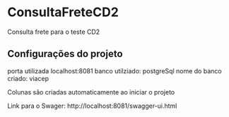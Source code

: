 # ConsultaFreteCD2
Consulta frete para o teste CD2

## Configurações do projeto
porta utilizada localhost:8081
banco utilziado: postgreSql
nome do banco criado: viacep

Colunas são criadas automaticamente ao iniciar o projeto

Link para o Swager: http://localhost:8081/swagger-ui.html
